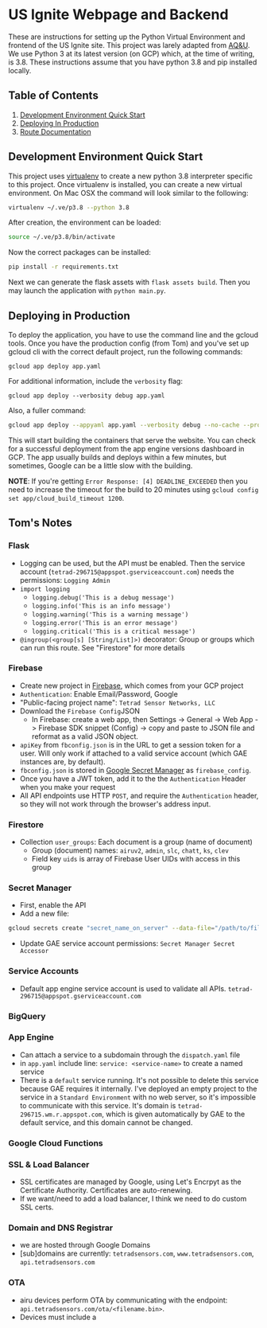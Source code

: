 # US Ignite Webpage and Backend
These are instructions for setting up the Python Virtual Environment and frontend of the US Ignite site. This project was larely adapted from [AQ&U](https://github.com/aqandu/aqandu_live_site). We use Python 3 at its latest version (on GCP) which, at the time of writing, is 3.8. These instructions assume that you have python 3.8 and pip installed locally.

## Table of Contents

1. [Development Environment Quick Start](#development-environment-quick-start)
1. [Deploying In Production](#deploying-in-production)
1. [Route Documentation](#route-documentation)

  
## Development Environment Quick Start

This project uses [virtualenv](https://virtualenv.pypa.io/en/latest/installation.html) to create a new python 3.8 interpreter specific to this project. Once virtualenv is installed, you can create a new virtual environment. On Mac OSX the command will look similar to the following:

```bash
virtualenv ~/.ve/p3.8 --python 3.8
```
After creation, the environment can be loaded:
```bash
source ~/.ve/p3.8/bin/activate
```
Now the correct packages can be installed:
```bash
pip install -r requirements.txt
```
Next we can generate the flask assets with `flask assets build`. Then you may launch the application with `python main.py`. 


## Deploying in Production

To deploy the application, you have to use the command line and the gcloud tools. Once you have the production config (from Tom) and you've set up gcloud cli with the correct default project, run the following commands:

```
gcloud app deploy app.yaml
```

For additional information, include the `verbosity` flag:

```
gcloud app deploy --verbosity debug app.yaml
```

Also, a fuller command:

```bash
gcloud app deploy --appyaml app.yaml --verbosity debug --no-cache --promote
```

This will start building the containers that serve the website. You can check for a successful deployment from the app engine versions dashboard in GCP. The app usually builds and deploys within a few minutes, but sometimes, Google can be a little slow with the building.

**NOTE**: If you're getting `Error Response: [4] DEADLINE_EXCEEDED` then you need to increase the timeout for the build to 20 minutes using `gcloud config set app/cloud_build_timeout 1200`.

## Tom's Notes

### Flask
- Logging can be used, but the API must be enabled. Then the service account (`tetrad-296715@appspot.gserviceaccount.com`) needs the permissions: `Logging Admin`
- `import logging`
  - `logging.debug('This is a debug message')`
  - `logging.info('This is an info message')`
  - `logging.warning('This is a warning message')`
  - `logging.error('This is an error message')`
  - `logging.critical('This is a critical message')`
- `@ingroup(<group[s] [String/List]>)` decorator: Group or groups which can run this route. See "Firestore" for more details

### Firebase
- Create new project in [Firebase](https://console.firebase.google.com), which comes from your GCP project
- `Authentication`: Enable Email/Password, Google
- "Public-facing project name": `Tetrad Sensor Networks, LLC`
- Download the `Firebase Config`JSON
  - In Firebase: create a web app, then Settings -> General -> Web App -> Firebase SDK snippet (Config) -> copy and paste to JSON file and reformat as a valid JSON object.
- `apiKey` from `fbconfig.json` is in the URL to get a session token for a user. Will only work if attached to a valid service account (which GAE instances are, by default).
- `fbconfig.json` is stored in [Google Secret Manager](https://console.cloud.google.com/security/secret-manager?project=tetrad-296715&folder=&organizationId=) as `firebase_config`.
- Once you have a JWT token, add it to the the `Authentication` Header when you make your request
- All API endpoints use HTTP `POST`, and require the `Authentication` header, so they will not work through the browser's address input. 

### Firestore
- Collection `user_groups`: Each document is a group (name of document)
  - Group (document) names: `airuv2`, `admin`, `slc`, `chatt`, `ks`, `clev`
  - Field key `uids` is array of Firebase User UIDs with access in this group

### Secret Manager
- First, enable the API
- Add a new file:
```bash
gcloud secrets create "secret_name_on_server" --data-file="/path/to/file"
```
- Update GAE service account permissions: `Secret Manager Secret Accessor`

### Service Accounts
- Default app engine service account is used to validate all APIs. `tetrad-296715@appspot.gserviceaccount.com`

### BigQuery


### App Engine
- Can attach a service to a subdomain through the `dispatch.yaml` file
- in `app.yaml` include line: `service: <service-name>` to create a named service
- There is a `default` service running. It's not possible to delete this service because GAE requires it internally. I've deployed an empty project to the service in a  `Standard Environment` with no web server, so it's impossible to communicate with this service. It's domain is `tetrad-296715.wm.r.appspot.com`, which is given automatically by GAE to the default service, and this domain cannot be changed. 

### Google Cloud Functions


### SSL & Load Balancer
- SSL certificates are managed by Google, using Let's Encrpyt as the Certificate Authority. Certificates are auto-renewing. 
- If we want/need to add a load balancer, I think we need to do custom SSL certs.

### Domain and DNS Registrar
- we are hosted through Google Domains
- \[sub\]domains are currently: `tetradsensors.com`, `www.tetradsensors.com`, `api.tetradsensors.com`

### OTA
- airu devices perform OTA by communicating with the endpoint:
`api.tetradsensors.com/ota/<filename.bin>`.
- Devices must include a 